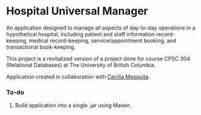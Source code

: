 # Hospital Universal Manager
An application designed to manage all aspects of day-to-day operations in a hypothetical hospital, including patient and staff information record-keeping, medical record-keeping, service/appointment booking, and transactional book-keeping.

This project is a revitalized version of a project done for course CPSC 304 (Relational Databases) at The University of British Columbia. 

Application created in collaboration with [Cecilia Mesquita](https://github.com/ceci96p). 

### To-do
1. Build application into a single .jar using Maven. 
